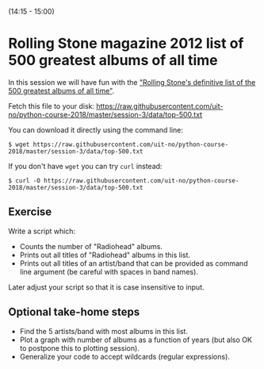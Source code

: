 (14:15 - 15:00)


# Rolling Stone magazine 2012 list of 500 greatest albums of all time

In this session we will have fun with the
["Rolling Stone's definitive list of the 500 greatest albums of all time"](https://www.rollingstone.com/music/music-lists/500-greatest-albums-of-all-time-156826/).

Fetch this file to your disk:
https://raw.githubusercontent.com/uit-no/python-course-2018/master/session-3/data/top-500.txt

You can download it directly using the command line:

```shell
$ wget https://raw.githubusercontent.com/uit-no/python-course-2018/master/session-3/data/top-500.txt
```

If you don't have `wget` you can try `curl` instead:

```shell
$ curl -O https://raw.githubusercontent.com/uit-no/python-course-2018/master/session-3/data/top-500.txt
```

## Exercise

Write a script which:
- Counts the number of "Radiohead" albums.
- Prints out all titles of "Radiohead" albums in this list.
- Prints out all titles of an artist/band that can be provided
  as command line argument (be careful with spaces in band names).

Later adjust your script so that it is case insensitive to input.


## Optional take-home steps

- Find the 5 artists/band with most albums in this list.
- Plot a graph with number of albums as a function of years
  (but also OK to postpone this to plotting session).
- Generalize your code to accept wildcards (regular expressions).
